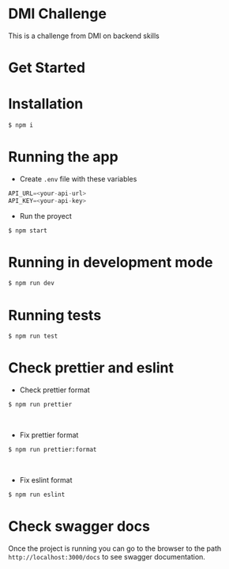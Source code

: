 # DMI Challenge
 
This is a challenge from DMI on backend skills

# Get Started

# Installation
```bash
$ npm i
```
# Running the app

- Create ``.env`` file with these variables
```js
API_URL=<your-api-url>
API_KEY=<your-api-key>
```

- Run the proyect
```bash
$ npm start
```

# Running in development mode
```bash
$ npm run dev
```

# Running tests
```bash
$ npm run test
```

# Check prettier and eslint
- Check prettier format
```bash
$ npm run prettier
```
<br/>

- Fix prettier format
```bash
$ npm run prettier:format
```
<br/>

- Fix eslint format
```bash
$ npm run eslint
```

# Check swagger docs
Once the project is running you can go to the browser to the path ``http://localhost:3000/docs`` to see swagger documentation.
